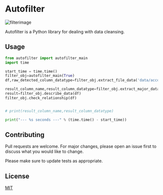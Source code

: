 # Autofilter
![filterimage](https://user-images.githubusercontent.com/24733068/94353923-972a1780-00b9-11eb-94b9-c5964e400026.png)

Autofilter is a Python library for dealing with data cleansing.



## Usage

```python
from autofilter import autofilter_main
import time

start_time = time.time()
filter_obj=autofilter_main(True)
df,raw_detected_column_datatype=filter_obj.extract_file_data('data/accounts_receivable.csv','accounts_receivable.csv')

result_column_name,result_column_datatype=filter_obj.extract_major_datatype(df)
result=filter_obj.describe_data(df)
filter_obj.check_relationship(df)


# print(result_column_name,result_column_datatype)

print("--- %s seconds ---" % (time.time() - start_time))
```

## Contributing
Pull requests are welcome. For major changes, please open an issue first to discuss what you would like to change.

Please make sure to update tests as appropriate.

## License
[MIT](https://choosealicense.com/licenses/mit/)
